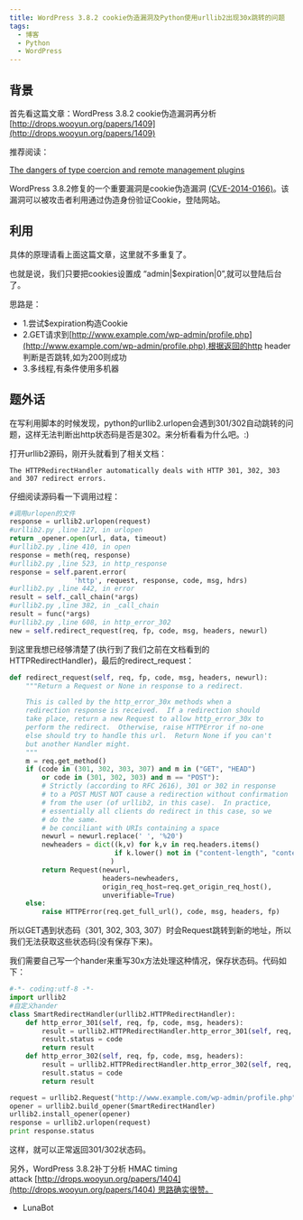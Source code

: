 ```yaml
---
title: WordPress 3.8.2 cookie伪造漏洞及Python使用urllib2出现30x跳转的问题
tags:
  - 博客
  - Python
  - WordPress
---
```


## 背景

首先看这篇文章：WordPress 3.8.2 cookie伪造漏洞再分析 [http://drops.wooyun.org/papers/1409](http://drops.wooyun.org/papers/1409)

推荐阅读：

[The dangers of type coercion and remote management plugins](http://joncave.co.uk/2013/03/dangers-of-type-coercion-and-remote-management/)

WordPress 3.8.2修复的一个重要漏洞是cookie伪造漏洞 [(CVE-2014-0166)](https://web.nvd.nist.gov/view/vuln/detail?vulnId=CVE-2014-0166)。该漏洞可以被攻击者利用通过伪造身份验证Cookie，登陆网站。

## 利用

具体的原理请看上面这篇文章，这里就不多重复了。

也就是说，我们只要把cookies设置成 “admin|$expiration|0”,就可以登陆后台了。

思路是：

- 1.尝试$expiration构造Cookie
- 2.GET请求到[http://www.example.com/wp-admin/profile.php](http://www.example.com/wp-admin/profile.php),根据返回的http header判断是否跳转,如为200则成功
- 3.多线程,有条件使用多机器

## 题外话

在写利用脚本的时候发现，python的urllib2.urlopen会遇到301/302自动跳转的问题，这样无法判断出http状态码是否是302。来分析看看为什么吧。:)

打开urllib2源码，刚开头就看到了相关文档：

`The HTTPRedirectHandler automatically deals with HTTP 301, 302, 303 and 307 redirect errors.`

仔细阅读源码看一下调用过程：

```python
#调用urlopen的文件
response = urllib2.urlopen(request)
#urllib2.py ,line 127, in urlopen
return _opener.open(url, data, timeout)
#urllib2.py ,line 410, in open
response = meth(req, response)
#urllib2.py ,line 523, in http_response
response = self.parent.error(
                'http', request, response, code, msg, hdrs)
#urllib2.py ,line 442, in error
result = self._call_chain(*args)
#urllib2.py ,line 382, in _call_chain
result = func(*args)
#urllib2.py ,line 608, in http_error_302
new = self.redirect_request(req, fp, code, msg, headers, newurl)
```

到这里我想已经够清楚了(执行到了我们之前在文档看到的HTTPRedirectHandler)，最后的redirect_request：

```python
def redirect_request(self, req, fp, code, msg, headers, newurl):
    """Return a Request or None in response to a redirect.

    This is called by the http_error_30x methods when a
    redirection response is received.  If a redirection should
    take place, return a new Request to allow http_error_30x to
    perform the redirect.  Otherwise, raise HTTPError if no-one
    else should try to handle this url.  Return None if you can't
    but another Handler might.
    """
    m = req.get_method()
    if (code in (301, 302, 303, 307) and m in ("GET", "HEAD")
        or code in (301, 302, 303) and m == "POST"):
        # Strictly (according to RFC 2616), 301 or 302 in response
        # to a POST MUST NOT cause a redirection without confirmation
        # from the user (of urllib2, in this case).  In practice,
        # essentially all clients do redirect in this case, so we
        # do the same.
        # be conciliant with URIs containing a space
        newurl = newurl.replace(' ', '%20')
        newheaders = dict((k,v) for k,v in req.headers.items()
                          if k.lower() not in ("content-length", "content-type")
                         )
        return Request(newurl,
                       headers=newheaders,
                       origin_req_host=req.get_origin_req_host(),
                       unverifiable=True)
    else:
        raise HTTPError(req.get_full_url(), code, msg, headers, fp)
```

所以GET遇到状态码（301, 302, 303, 307）时会Request跳转到新的地址，所以我们无法获取这些状态码(没有保存下来)。

我们需要自己写一个hander来重写30x方法处理这种情况，保存状态码。代码如下：

```python
#-*- coding:utf-8 -*-
import urllib2
#自定义hander
class SmartRedirectHandler(urllib2.HTTPRedirectHandler):
	def http_error_301(self, req, fp, code, msg, headers):
		result = urllib2.HTTPRedirectHandler.http_error_301(self, req, fp, code, msg, headers)  
		result.status = code
		return result  
	def http_error_302(self, req, fp, code, msg, headers):
		result = urllib2.HTTPRedirectHandler.http_error_302(self, req, fp, code, msg, headers)
		result.status = code
		return result

request = urllib2.Request("http://www.example.com/wp-admin/profile.php") 
opener = urllib2.build_opener(SmartRedirectHandler)
urllib2.install_opener(opener)
response = urllib2.urlopen(request)
print response.status
```

这样，就可以正常返回301/302状态码。

另外，WordPress 3.8.2补丁分析 HMAC timing attack [http://drops.wooyun.org/papers/1404](http://drops.wooyun.org/papers/1404) 思路确实很赞。

-   LunaBot
    
